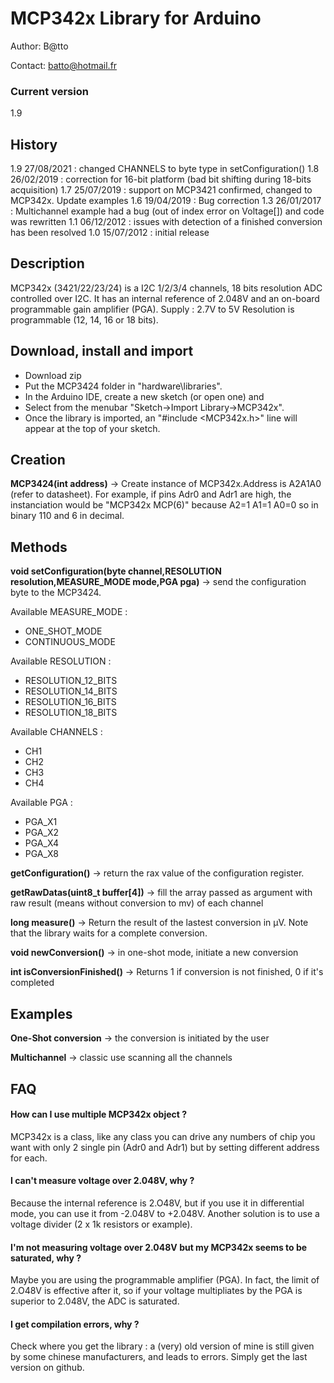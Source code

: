 # MCP342x Library for Arduino #

Author:  B@tto

Contact: batto@hotmail.fr

### Current version ###
1.9

## History ##
1.9 27/08/2021 : changed CHANNELS to byte type in setConfiguration()
1.8 26/02/2019 : correction for 16-bit platform (bad bit shifting during 18-bits acquisition)
1.7 25/07/2019 : support on MCP3421 confirmed, changed to MCP342x. Update examples
1.6 19/04/2019 : Bug correction
1.3 26/01/2017 : Multichannel example had a bug (out of index error on Voltage[]) and code was rewritten
1.1 06/12/2012 : issues with detection of a finished conversion has been resolved
1.0 15/07/2012 : initial release 

## Description ##
MCP342x (3421/22/23/24) is a I2C 1/2/3/4 channels, 18 bits resolution ADC controlled over I2C.
It has an internal reference of 2.048V and an on-board programmable gain amplifier (PGA).
Supply : 2.7V to 5V
Resolution is programmable (12, 14, 16 or 18 bits). 

## Download, install and import ##
- Download zip
- Put the MCP3424 folder in "hardware\libraries\". 
- In the Arduino IDE, create a new sketch (or open one) and 
- Select from the menubar "Sketch->Import Library->MCP342x".
- Once the library is imported, an "#include <MCP342x.h>" line will appear at the top of your sketch. 

## Creation ##
**MCP3424(int address)** -> Create instance of MCP342x.Address is A2A1A0 (refer to datasheet). For example, if pins Adr0 and Adr1 are high, the instanciation would be "MCP342x MCP(6)" because A2=1 A1=1 A0=0 so in binary 110 and 6 in decimal.
 
## Methods ##
	
**void setConfiguration(byte channel,RESOLUTION resolution,MEASURE_MODE mode,PGA pga)** -> send the configuration byte to the MCP3424. 

Available MEASURE_MODE :
- ONE_SHOT_MODE
- CONTINUOUS_MODE

Available RESOLUTION :
- RESOLUTION_12_BITS
- RESOLUTION_14_BITS
- RESOLUTION_16_BITS
- RESOLUTION_18_BITS

Available CHANNELS :	
- CH1
- CH2
- CH3
- CH4

Available PGA :
- PGA_X1
- PGA_X2
- PGA_X4
- PGA_X8


**getConfiguration()** -> return the rax value of the configuration register.

**getRawDatas(uint8_t buffer[4])** -> fill the array passed as argument with raw result (means without conversion to mv) of each channel

**long measure()** -> Return the result of the lastest conversion in µV. Note that the library waits for a complete conversion.

**void newConversion()** -> in one-shot mode, initiate a new conversion

**int isConversionFinished()** -> Returns 1 if conversion is not finished, 0 if it's completed

## Examples ##

**One-Shot conversion** -> the conversion is initiated by the user

**Multichannel** -> classic use scanning all the channels

## FAQ ##
#### How can I use multiple MCP342x object ? ####
MCP342x is a class, like any class you can drive any numbers of chip you want with only 2 single pin (Adr0 and Adr1) but by setting different address for each.

#### I can't measure voltage over 2.048V, why ? ####
Because the internal reference is 2.O48V, but if you use it in differential mode, you can use it from -2.048V to +2.048V. 
Another solution is to use a voltage divider (2 x 1k resistors or example).

#### I'm not measuring voltage over 2.048V but my MCP342x seems to be saturated, why ? ####
Maybe you are using the programmable amplifier (PGA). In fact, the limit of 2.O48V is effective after it, so if your voltage multipliates by the PGA is superior to 2.048V, the ADC is saturated.

#### I get compilation errors, why ? ####
Check where you get the library : a (very) old version of mine is still given by some chinese manufacturers, and leads to errors. Simply get the last version on github.
